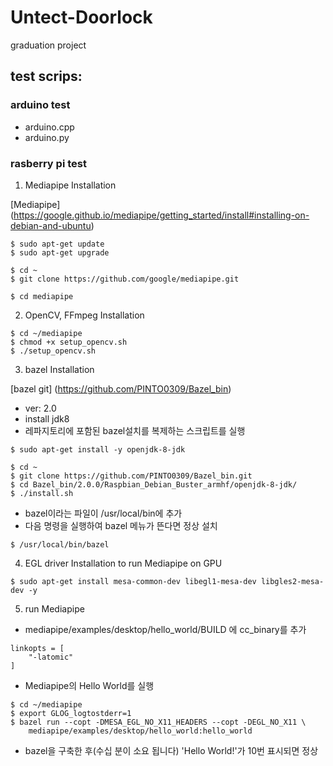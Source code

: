 # Untect-Doorlock
graduation project

## test scrips: ##
### arduino test ###
- arduino.cpp
- arduino.py

### rasberry pi test ###
1. Mediapipe Installation

 [Mediapipe] (https://google.github.io/mediapipe/getting_started/install#installing-on-debian-and-ubuntu)

 ```
 $ sudo apt-get update
 $ sudo apt-get upgrade

 $ cd ~
 $ git clone https://github.com/google/mediapipe.git

 $ cd mediapipe
 ```


2. OpenCV, FFmpeg Installation

 ```
 $ cd ~/mediapipe
 $ chmod +x setup_opencv.sh
 $ ./setup_opencv.sh
 ```


3. bazel Installation

 [bazel git] (https://github.com/PINTO0309/Bazel_bin)

 - ver: 2.0
 - install jdk8
 - 레파지토리에 포함된 bazel설치를 복제하는 스크립트를 실행

 ```
 $ sudo apt-get install -y openjdk-8-jdk

 $ cd ~
 $ git clone https://github.com/PINTO0309/Bazel_bin.git
 $ cd Bazel_bin/2.0.0/Raspbian_Debian_Buster_armhf/openjdk-8-jdk/
 $ ./install.sh
 ```

 - bazel이라는 파일이 /usr/local/bin에 추가
 - 다음 명령을 실행하여 bazel 메뉴가 뜬다면 정상 설치 
 
 ```
 $ /usr/local/bin/bazel
 ```
 
4. EGL driver Installation to run Mediapipe on GPU

  ```
  $ sudo apt-get install mesa-common-dev libegl1-mesa-dev libgles2-mesa-dev -y
  ```


 5. run Mediapipe

  - mediapipe/examples/desktop/hello_world/BUILD 에 cc_binary를 추가

 ```
 linkopts = [
     "-latomic"
 ]
 ```

 - Mediapipe의 Hello World를 실행

 ```
 $ cd ~/mediapipe
 $ export GLOG_logtostderr=1
 $ bazel run --copt -DMESA_EGL_NO_X11_HEADERS --copt -DEGL_NO_X11 \
     mediapipe/examples/desktop/hello_world:hello_world
  ```

  - bazel을 구축한 후(수십 분이 소요 됩니다) 'Hello World!'가 10번 표시되면 정상
